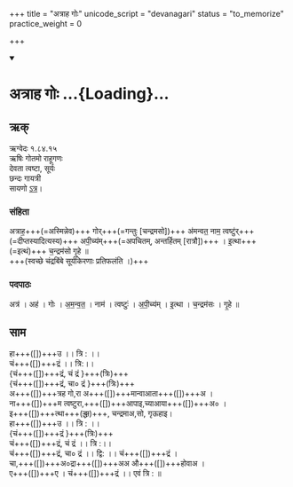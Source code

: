 +++
title = "अत्राह गोः"
unicode_script = "devanagari"
status = "to_memorize"
practice_weight = 0

+++
<div class="js_include" includetitle="true" newlevelforh1="1" unfilled url="/vedAH_sAma/paravastu-saama/devaH/lokAntaram/atrAha-goH/">
<details open><summary><h1>अत्राह गोः ...{Loading}...</h1></summary>

## ऋक्
ऋग्वेदः  १.८४.१५  
ऋषिः  गोतमो राहूगणः  
देवता  त्वष्टा, सूर्यः  
छन्दः  गायत्री  
सायणो [ऽत्र](http://rigveda.sanatana.in/describe/rikMandala/001.084.015)।

### संहिता
अत्राह॒+++(=अस्मिन्नेव)+++ गोर्+++(=गन्तुः [चन्द्रमसो])+++ अ॑मन्वत॒ नाम॒ त्वष्टु॑र्+++(=दीप्तस्यादित्यस्य)+++ अपी॒च्य॑म्+++(=अपचितम्, अन्तर्हितम् [रात्रौ])+++ ।
इ॒त्था+++(=इत्थं)+++ च॒न्द्रम॑सो गृ॒हे ॥  
+++(स्वच्छे चंद्रबिंबे सूर्यकिरणाः प्रतिफलंति ।)+++

### पदपाठः
अत्र॑ । अह॑ । गोः । अ॒म॒न्व॒त॒ । नाम॑ । त्वष्टुः॑ । अ॒पी॒च्य॑म् ।
इ॒त्था । च॒न्द्रम॑सः । गृ॒हे ॥

## साम
<div caption="रामानुजार्यः 1974 " class="audioEmbed" src="https://archive.org/download/jaiminIya-sAma-gAna-paravastu-tradition-rAmAnuja/atrAha-goH.mp3"></div>
<div caption="गोपालार्यः 2015  " class="audioEmbed" src="https://archive.org/download/jaiminIya-sAma-gAna-paravastu-tradition-gopAla-2015/atrAha-goH.mp3"></div>

हा+++([])+++उ ।। त्रि : ।।  
चं+++([])+++द्रं ।। त्रि:।।  
{चं+++([])+++द्रं, चं द्रं }+++(त्रिः)+++  
{चं+++([])+++द्रं, चा० द्रं }+++(त्रिः)+++  
अ+++([])+++त्रह गो,रा अ+++([])+++मान्वाआता+++([])+++अ ।  
ना+++([])+++म त्वष्टुरा,+++([])+++आपाइ,च्याआया+++([])+++अ० ।  
इ+++([])+++त्था+++(~~द्धा~~)+++, चन्द्रमाअ,सो, गृऊहाइ।  
हा+++([])+++उ ।। त्रि : ।।  
{चं+++([])+++द्रं }+++(त्रिः)+++  
चं+++([])+++द्रं, चं द्रं ।। त्रि :।।  
चं+++([])+++द्रं, चा० द्रं ।। द्वि: ।। चं+++([])+++द्रं ।  
चा,+++([])+++अ०द्रा+++([])+++अअ औ+++([])+++होवाअ ।  
ए+++([])+++ए । चं+++([])+++द्रं ।। एवं त्रि : ॥
</details>
</div>